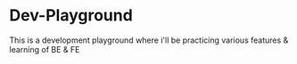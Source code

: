 # Dev-Playground
This is a development playground where i'll be practicing various features &amp; learning of BE &amp; FE 
